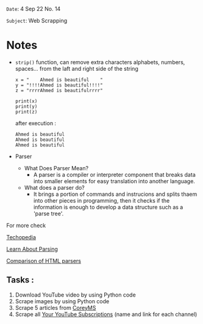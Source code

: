 `Date`: 4 Sep 22 No. 14

`Subject`: Web Scrapping

# Notes 
- `strip()` function, can remove extra characters alphabets, numbers, spaces... from the laft and right side of the string

   ```
   x = "    Ahmed is beautiful    "
   y = "!!!!Ahmed is beautiful!!!!"
   z = "rrrrAhmed is beautifulrrrr"

   print(x)
   print(y)
   print(z)
   ```
   after execution :
  ```
  Ahmed is beautiful
  Ahmed is beautiful
  Ahmed is beautiful
  ```
- Parser
  - What Does Parser Mean?
    - A parser is a compiler or interpreter component that breaks data into smaller elements for easy translation into another language.
  - What does a parser do?
    - It brings a portion of commands and instrucions and splits thaem into other pieces in programming, then it checks if the information is enough to develop a data structure such as a 'parse tree'.
    
For more check 

[Techopedia](https://www.techopedia.com/definition/3854/parser)

[Learn About Parsing](https://www.youtube.com/watch?v=T0BO415l3N0)

[Comparison of HTML parsers](https://en.wikipedia.org/wiki/Comparison_of_HTML_parsers#:~:text=HTML%20parsers%20are%20software%20for%20automated%20Hypertext%20Markup,easily%20access%20and%20modify%20the%20%22HTML%20string%20code%22.)


## Tasks :
1. Download YouTube video by using Python code
2. Scrape images by using Python code
3. Scrape 5 articles from [CoreyMS](https://coreyms.com/)
4. Scrape all [Your YouTube Subscriptions](https://www.youtube.com/feed/channels) (name and link for each channel)

